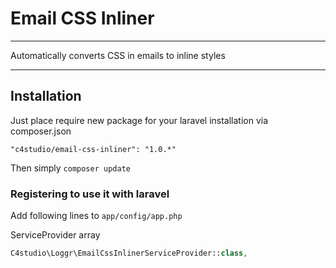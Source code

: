 # Email CSS Inliner

---

Automatically converts CSS in emails to inline styles

---

## Installation

Just place require new package for your laravel installation via composer.json

    "c4studio/email-css-inliner": "1.0.*"

Then simply ```composer update```

### Registering to use it with laravel

Add following lines to ```app/config/app.php```

ServiceProvider array

```php
C4studio\Loggr\EmailCssInlinerServiceProvider::class,
```
